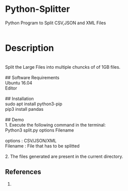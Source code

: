 # Python-Splitter
Python Program to Split CSV,JSON and XML Files </br>
 </br>
<h1 align="left"> Description </h2> </br>
Split the Large Files into multiple chuncks of of 1GB files. </br>
 </br>
## Software Requirements </br>
Ubuntu 16.04 </br>
Editor </br>
 </br>
## Installation </br>
sudo apt install python3-pip </br>
pip3 install pandas </br>
 </br>
## Demo </br>
1. Execute the following command in the terminal:  </br>
     Python3 split.py options Filename </br>
      </br>
     options : CSV/JSON/XML </br>
     Filename : File that has to be splitted </br>
    </br> 
2. The files generated are present in the current directory.

## __References__
1.
